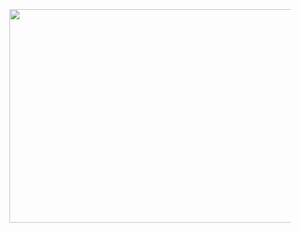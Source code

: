 <div id="header" align="center">
<a href="https://www.tumblr.com/sarcophagid/754755303272300545/a-couple-of-silly-ithaqua-doodles?source=share">
  <img src="https://64.media.tumblr.com/c4b4d51f552962cb87e56266b383df85/94fddc097123d940-5a/s1280x1920/d2b16e6209ea6177cdd9dcf8f5ae00b56b507a15.jpg" alt=" " width="529" height="383">
</a>
